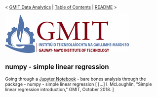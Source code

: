 < [GMIT Data Analytics](https://web.archive.org/web/20201029063153/https://www.gmit.ie/computer-science-and-applied-physics/higher-diploma-science-computing-data-analytics-ict) | [Table of Contents](https://github.com/E6985) | [README](https://github.com/E6985/fda-numpy-regression/blob/main/README.md) >

<img src="img/gmit.png" />

## numpy - simple linear regression

Going through a [Jupyter Notebook](https://github.com/E6985/fda-numpy-regression/blob/main/numpy-simple-linear-regression.ipynb) - bare bones analysis through the package - numpy - simple linear regression [
[...] I. McLoughlin, "Simple linear regression introduction," GMIT, October 2018.
]
